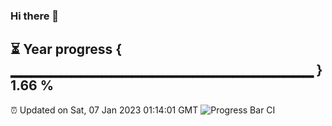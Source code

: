 ### Hi there 👋
⏳ Year progress { ▁▁▁▁▁▁▁▁▁▁▁▁▁▁▁▁▁▁▁▁▁▁▁▁▁▁▁▁▁▁ } 1.66 %
---
⏰ Updated on Sat, 07 Jan 2023 01:14:01 GMT
![Progress Bar CI](https://github.com/liununu/liununu/workflows/Progress%20Bar%20CI/badge.svg)
